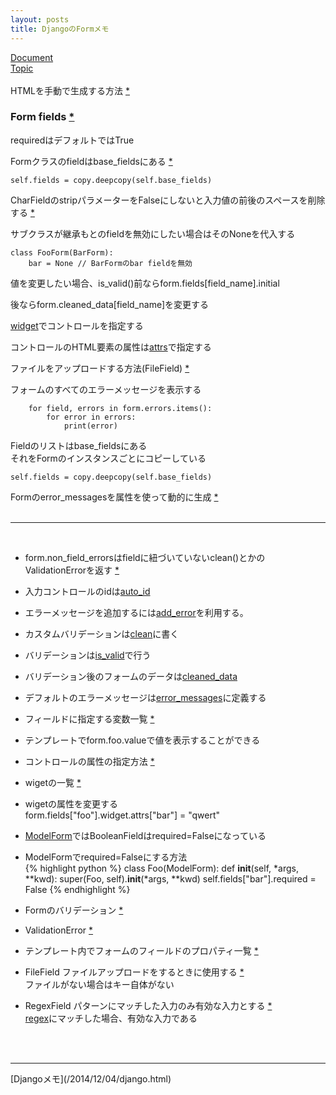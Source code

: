 ```yaml
---
layout: posts
title: DjangoのFormメモ 
---
```

[Document](https://docs.djangoproject.com/en/stable/ref/forms/)  
[Topic](https://docs.djangoproject.com/en/stable/topics/forms/)  
<br>
HTMLを手動で生成する方法 [\*](https://docs.djangoproject.com/en/stable/topics/forms/#rendering-fields-manually)  

### Form fields [\*](https://docs.djangoproject.com/en/stable/ref/forms/fields/)
requiredはデフォルトではTrue  

Formクラスのfieldはbase_fieldsにある [*](https://github.com/django/django/blob/ec6121693f112ae33b653b4364e812722d2eb567/django/forms/forms.py#L93)  

```
self.fields = copy.deepcopy(self.base_fields)
```

CharFieldのstripパラメーターをFalseにしないと入力値の前後のスペースを削除する [\*](https://docs.djangoproject.com/en/1.9/ref/forms/fields/#django.forms.CharField.strip)  

サブクラスが継承もとのfieldを無効にしたい場合はそのNoneを代入する  

```
class FooForm(BarForm):
    bar = None // BarFormのbar fieldを無効
```
値を変更したい場合、is_valid()前ならform.fields[field_name].initial  

後ならform.cleaned_data[field_name]を変更する  

[widget](https://docs.djangoproject.com/en/stable/ref/forms/widgets/)でコントロールを指定する  

コントロールのHTML要素の属性は[attrs](https://docs.djangoproject.com/en/1.9/ref/forms/widgets/#django.forms.Widget.attrs)で指定する  

ファイルをアップロードする方法(FileField) [\*](https://docs.djangoproject.com/en/stable/topics/http/file-uploads/)  

フォームのすべてのエラーメッセージを表示する

```
    for field, errors in form.errors.items():
        for error in errors:
            print(error)
```

Fieldのリストはbase_fieldsにある  
それをFormのインスタンスごとにコピーしている

```
self.fields = copy.deepcopy(self.base_fields)
```

Formのerror_messagesを属性を使って動的に生成 [\*](/2016/07/03/django-form-error_messages-format-field-label-attributes.html)  
<br>

<hr>
<br>

* form.non_field_errorsはfieldに紐づいていないclean()とかのValidationErrorを返す [\*](https://docs.djangoproject.com/en/stable/ref/forms/api/#django.forms.Form.non_field_errors)

* 入力コントロールのidは[auto_id](https://docs.djangoproject.com/en/stable/ref/forms/api/#django.forms.Form.auto_id)

* エラーメッセージを追加するには[add_error](https://docs.djangoproject.com/en/stable/ref/forms/api/#django.forms.Form.add_error)を利用する。

* カスタムバリデーションは[clean](https://docs.djangoproject.com/en/stable/ref/forms/api/#django.forms.Form.clean)に書く

* バリデーションは[is_valid](https://docs.djangoproject.com/en/stable/ref/forms/api/#django.forms.Form.is_valid)で行う

* バリデーション後のフォームのデータは[cleaned_data](https://docs.djangoproject.com/ja/1.10/ref/forms/api/#django.forms.Form.cleaned_data )  

* デフォルトのエラーメッセージは[error_messages](https://docs.djangoproject.com/en/stable/ref/forms/fields/#django.forms.Field.error_messages)に定義する

* フィールドに指定する変数一覧 [*](https://docs.djangoproject.com/en/stable/ref/forms/fields/#core-field-arguments)

* テンプレートでform.foo.valueで値を表示することができる

* コントロールの属性の指定方法 [*](https://docs.djangoproject.com/en/stable/ref/forms/widgets/#django.forms.Widget.attrs)

* wigetの一覧 [*](https://docs.djangoproject.com/en/stable/ref/forms/widgets/)

* wigetの属性を変更する   
form.fields["foo"].widget.attrs["bar"] = "qwert" 

* [ModelForm](https://docs.djangoproject.com/en/stable/topics/forms/modelforms/)ではBooleanFieldはrequired=Falseになっている

* ModelFormでrequired=Falseにする方法    
{% highlight python %}
class Foo(ModelForm):
    def __init__(self, *args, **kwd):
        super(Foo, self).__init__(*args, **kwd)
        self.fields["bar"].required = False
{% endhighlight %}

* Formのバリデーション [\*](https://docs.djangoproject.com/ja/1.9/ref/forms/validation/)  

* ValidationError [\*](https://docs.djangoproject.com/en/stable/ref/exceptions/#validationerror)  

* テンプレート内でフォームのフィールドのプロパティ一覧 [\*](https://docs.djangoproject.com/ja/stable/topics/forms/#looping-over-the-form-s-fields)  

* FileField ファイルアップロードをするときに使用する [\*](https://docs.djangoproject.com/en/stable/ref/forms/fields/#filefield)  
ファイルがない場合はキー自体がない 

* RegexField パターンにマッチした入力のみ有効な入力とする [\*](https://docs.djangoproject.com/en/stable/ref/forms/fields/#regexfield)  
[regex](https://docs.djangoproject.com/en/stable/ref/forms/fields/#django.forms.RegexField.regex)にマッチした場合、有効な入力である  
<br>
<br/>
<hr/>
[Djangoメモ](/2014/12/04/django.html)
